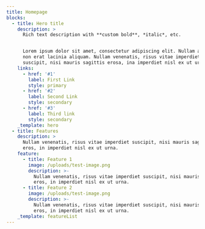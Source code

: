 ```yaml
---
title: Homepage
blocks:
  - title: Hero title
    description: >
      Rich text description with **custom bold**, *italic*, etc.


      Lorem ipsum dolor sit amet, consectetur adipiscing elit. Nullam ac nibh
      non erat lacinia aliquam. Nullam venenatis, risus vitae imperdiet
      suscipit, nisi mauris sagittis erosa, ina imperdiet nisl ex ut urna.
    links:
      - href: '#1'
        label: First Link
        style: primary
      - href: '#2'
        label: Second Link
        style: secondary
      - href: '#3'
        label: Third link
        style: secondary
    _template: hero
  - title: Features
    description: >
      Nullam venenatis, risus vitae imperdiet suscipit, nisi mauris sagittis
      eros, in imperdiet nisl ex ut urna.
    feature:
      - title: Feature 1
        image: /uploads/test-image.png
        description: >-
          Nullam venenatis, risus vitae imperdiet suscipit, nisi mauris sagittis
          eros, in imperdiet nisl ex ut urna.
      - title: Feature 2
        image: /uploads/test-image.png
        description: >-
          Nullam venenatis, risus vitae imperdiet suscipit, nisi mauris sagittis
          eros, in imperdiet nisl ex ut urna.
    _template: featureList
---
```


